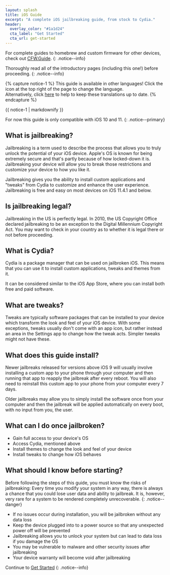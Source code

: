 ```yaml
---
layout: splash
title: iOS Guide
excerpt: "A complete iOS jailbreaking guide, from stock to Cydia."
header:
  overlay_color: "#1a1d24"
  cta_label: "Get Started"
  cta_url: get-started
---
```


For complete guides to homebrew and custom firmware for other devices, check out [CFW.Guide](https://cfw.guide).
{: .notice--info}

Thoroughly read all of the introductory pages (including this one!) before proceeding.
{: .notice--info}

{% capture notice-1 %}
This guide is available in other languages!
Click the <i class="fa fa-language" aria-hidden="true"></i> icon at the top right of the page to change the language.    
Alternatively, click [here]() to help to keep these translations up to date.
{% endcapture %}

<div class="notice--info">{{ notice-1 | markdownify }}</div>

For now this guide is only compatible with iOS 10 and 11.
{: .notice--primary}

## What is jailbreaking?

Jailbreaking is a term used to describe the process that allows you to truly unlock the potential of your iOS device. Apple's OS is known for being extremely secure and that's partly because of how locked-down it is. Jailbreaking your device will allow you to break those restrictions and customize your device to how you like it.

Jailbreaking gives you the ability to install custom applications and "tweaks" from Cydia to customize and enhance the user experience. Jailbreaking is free and easy on most devices on iOS 11.4.1 and below.

## Is jailbreaking legal?

Jailbreaking in the US is perfectly legal. In 2010, the US Copyright Office declared jailbreaking to be an exception to the Digital Millennium Copyright Act. You may want to check in your country as to whether it is legal there or not before proceeding.

## What is Cydia?

Cydia is a package manager that can be used on jailbroken iOS. This means that you can use it to install custom applications, tweaks and themes from it.

It can be considered similar to the iOS App Store, where you can install both free and paid software.

## What are tweaks?

Tweaks are typically software packages that can be installed to your device which transform the look and feel of your iOS device. With some exceptions, tweaks usually don't come with an app icon, but rather instead an area in the Settings app to change how the tweak acts. Simpler tweaks might not have these.

## What does this guide install?

Newer jailbreaks released for versions above iOS 9 will usually involve installing a custom app to your phone through your computer and then running that app to reapply the jailbreak after every reboot. You will also need to reinstall this custom app to your phone from your computer every 7 days.

Older jailbreaks may allow you to simply install the software once from your computer and then the jailbreak will be applied automatically on every boot, with no input from you, the user.

## What can I do once jailbroken?

- Gain full access to your device's OS
- Access Cydia, mentioned above
- Install themes to change the look and feel of your device
- Install tweaks to change how iOS behaves

## What should I know before starting?

Before following the steps of this guide, you must know the risks of jailbreaking: Every time you modify your system in any way, there is always a chance that you could lose user data and ability to jailbreak. It is, however, very rare for a system to be rendered completely unrecoverable.
{: .notice--danger}

- If no issues occur during installation, you will be jailbroken without any data loss
- Keep the device plugged into to a power source so that any unexpected power off will be prevented
- Jailbreaking allows you to unlock your system but can lead to data loss if you damage the OS
- You may be vulnerable to malware and other security issues after jailbreaking
- Your device warranty will become void after jailbreaking

Continue to [Get Started](get-started)
{: .notice--info}
